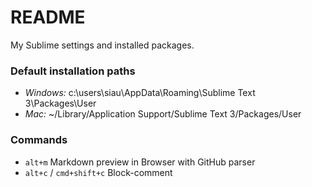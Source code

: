 # README

My Sublime settings and installed packages.

### Default installation paths

* *Windows:* c:\users\siau\AppData\Roaming\Sublime Text 3\Packages\User
* *Mac:* ~/Library/Application Support/Sublime Text 3/Packages/User

### Commands

* `alt+m` Markdown preview in Browser with GitHub parser
* `alt+c` / `cmd+shift+c` Block-comment
